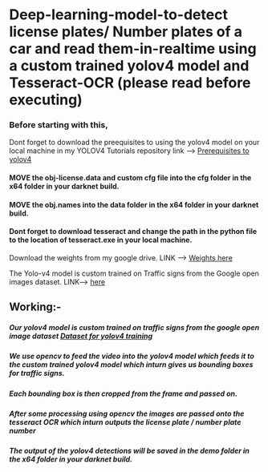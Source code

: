 # Deep-learning-model-to-detect license plates/ Number plates of a car and read them-in-realtime using a custom trained yolov4 model and Tesseract-OCR (please read before executing)

### Before starting with this,
Dont forget to download the preequisites to using the yolov4 model on your local machine in my YOLOV4 Tutorials 
repository link --> [Prerequisites to yolov4](https://github.com/GautamKataria/YOLOv4-Tutorials)

#### MOVE the obj-license.data and custom cfg file into the cfg folder in the x64 folder in your darknet build.

#### MOVE the obj.names into the data folder in the x64 folder in your darknet build.

#### Dont forget to download tesseract and change the path in the python file to the location of tesseract.exe in your local machine.

Download the weights from my google drive.  LINK --> [Weights here](https://drive.google.com/file/d/1Ld_sv4tDPUISv1rxYE3XjSKJQPvHCiyt/view?usp=sharing)

The Yolo-v4 model is custom trained on Traffic signs from the Google open images dataset. LINK--> [here](https://storage.googleapis.com/openimages/web/visualizer/index.html?set=train&type=detection&c=%2Fm%2F01jfm_)

## Working:-

##### Our yolov4 model is custom trained on traffic signs from the google open image dataset [Dataset for yolov4 training](https://storage.googleapis.com/openimages/web/visualizer/index.html?set=train&type=detection&c=%2Fm%2F01jfm_)
##### We use opencv to feed the video into the yolov4 model which feeds it to the custom trained yolov4 model which inturn gives us bounding boxes for traffic signs.
##### Each bounding box is then cropped from the frame and passed on. 
##### After some processing using opencv the images are passed onto the tesseract OCR which inturn outputs the license plate / number plate  number
##### The output of the yolov4 detections will be saved in the demo folder in the x64 folder in your darknet build.
